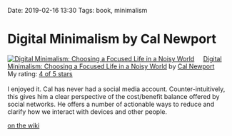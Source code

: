 Date: 2019-02-16 13:30
Tags: book, minimalism

# Digital Minimalism by Cal Newport

<a href="https://www.goodreads.com/book/show/40672036-digital-minimalism" style="float: left; padding-right: 20px"><img border="0" alt="Digital Minimalism: Choosing a Focused Life in a Noisy World" src="https://images.gr-assets.com/books/1549433350m/40672036.jpg" /></a><a href="https://www.goodreads.com/book/show/40672036-digital-minimalism">Digital Minimalism: Choosing a Focused Life in a Noisy World</a> by <a href="https://www.goodreads.com/author/show/147891.Cal_Newport">Cal Newport</a><br/>
My rating: <a href="https://www.goodreads.com/review/show/2712165131">4 of 5 stars</a><br /><br />
I enjoyed it. Cal has never had a social media account. Counter-intuitively, this gives him a clear perspective of the cost/benefit balance offered by social networks. He offers a number of actionable ways to reduce and clarify how we interact with devices and other people.

[on the wiki](https://rudimentarylathe.org/#Book%3A%20Digital%20Minimalism%20by%20Cal%20Newport)
